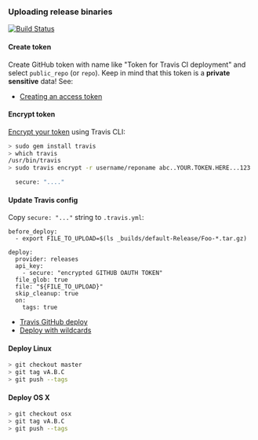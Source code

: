 ### Uploading release binaries

[![Build Status](https://travis-ci.org/forexample/github-binary-release.svg)](https://travis-ci.org/forexample/github-binary-release/builds)

#### Create token

Create GitHub token with name like "Token for Travis CI deployment" and select `public_repo` (or `repo`). Keep in mind that this token is a **private sensitive** data! See:
  * [Creating an access token](https://help.github.com/articles/creating-an-access-token-for-command-line-use)

#### Encrypt token

[Encrypt your token](http://docs.travis-ci.com/user/encryption-keys) using Travis CLI:

```bash
> sudo gem install travis
> which travis
/usr/bin/travis
> sudo travis encrypt -r username/reponame abc..YOUR.TOKEN.HERE...123

  secure: "...."
```

#### Update Travis config

Copy `secure: "..."` string to `.travis.yml`:

```
before_deploy:
  - export FILE_TO_UPLOAD=$(ls _builds/default-Release/Foo-*.tar.gz)

deploy:
  provider: releases
  api_key:
    - secure: "encrypted GITHUB OAUTH TOKEN"
  file_glob: true
  file: "${FILE_TO_UPLOAD}"
  skip_cleanup: true
  on:
    tags: true
```

* [Travis GitHub deploy](http://docs.travis-ci.com/user/deployment/releases/)
* [Deploy with wildcards](http://stackoverflow.com/a/28579635/2288008)

#### Deploy Linux

```bash
> git checkout master
> git tag vA.B.C
> git push --tags
```

#### Deploy OS X

```bash
> git checkout osx
> git tag vA.B.C
> git push --tags
```
